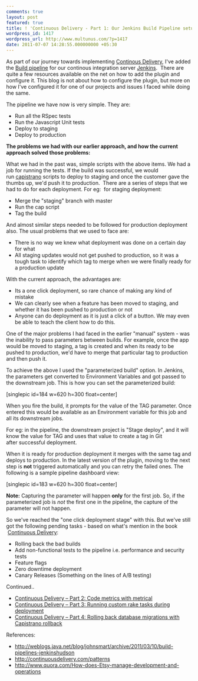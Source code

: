 ```yaml
---
comments: true
layout: post
featured: true
title: ! 'Continuous Delivery - Part 1: Our Jenkins Build Pipeline setup'
wordpress_id: 1417
wordpress_url: http://www.multunus.com/?p=1417
date: 2011-07-07 14:28:55.000000000 +05:30
---
```

As part of our journey towards implementing <a href="http://continuousdelivery.com/">Continous Delivery</a>, I've added the <a href="https://wiki.jenkins-ci.org/display/JENKINS/Build+Pipeline+Plugin">Build pipeline</a> for our continous integration server <a href="http://jenkins-ci.org/">Jenkins</a>.  There are quite a few resources available on the net on how to add the plugin and configure it. This blog is not about how to configure the plugin, but more on how I've configured it for one of our projects and issues I faced while doing the same.

The pipeline we have now is very simple. They are:
<ul>
	<li>Run all the RSpec tests</li>
	<li>Run the Javascript Unit tests</li>
	<li>Deploy to staging</li>
	<li>Deploy to production</li>
</ul>
<strong>The problems we had with our earlier approach, and how the current approach solved those problems:</strong>

What we had in the past was, simple scripts with the above items. We had a job for running the tests. If the build was successful, we would run <a href="https://github.com/capistrano/capistrano">capistrano</a> scripts to deploy to staging and once the customer gave the thumbs up, we'd push it to production.  There are a series of steps that we had to do for each deployment. For eg:  for staging deployment:
<ul>
	<li>Merge the "staging" branch with master</li>
	<li>Run the cap script</li>
	<li>Tag the build</li>
</ul>
And almost similar steps needed to be followed for production deployment also. The usual problems that we used to face are:
<ul>
	<li>There is no way we knew what deployment was done on a certain day for what</li>
	<li>All staging updates would not get pushed to production, so it was a tough task to identify which tag to merge when we were finally ready for a production update</li>
</ul>
With the current approach, the advantages are:
<ul>
	<li>Its a one click deployment, so rare chance of making any kind of mistake</li>
	<li>We can clearly see when a feature has been moved to staging, and whether it has been pushed to production or not</li>
	<li>Anyone can do deployment as it is just a click of a button. We may even be able to teach the client how to do this.</li>
</ul>
One of the major problems I had faced in the earlier "manual" system - was the inability to pass parameters between builds. For example, once the app would be moved to staging, a tag is created and when its ready to be pushed to production, we'd have to merge that particular tag to production and then push it.

To achieve the above I used the "parameterized build" option. In Jenkins, the parameters get converted to Environment Variables and got passed to the downstream job. This is how you can set the parameterized build:
<p style="text-align: left;">[singlepic id=184 w=620 h=300 float=center]</p>
When you fire the build, it prompts for the value of the TAG parameter. Once entered this would be available as an Environment variable for this job and all its downstream jobs.

For eg: in the pipeline, the downstream project is "Stage deploy", and it will know the value for TAG and uses that value to create a tag in Git after successful deployment.

When it is ready for production deployment it merges with the same tag and deploys to production. In the latest version of the plugin, moving to the next step is <strong>not</strong> triggered automatically and you can retry the failed ones. The following is a sample pipeline dashboard view:

[singlepic id=183 w=620 h=300 float=center]

<strong>Note:</strong> Capturing the parameter will happen <strong>only</strong> for the first job. So, if the parameterized job is <em>not</em> the first one in the pipeline, the capture of the parameter will not happen.

So we've reached the "one click deployment stage" with this. But we've still got the following pending tasks - based on what's mention in the book  <a href="http://www.informit.com/store/product.aspx?isbn=0321601912">Continuous Delivery</a>:
<ul>
	<li>Rolling back the bad builds</li>
	<li>Add non-functional tests to the pipeline i.e. performance and security tests</li>
	<li>Feature flags</li>
	<li>Zero downtime deployment</li>
	<li>Canary Releases (Something on the lines of A/B testing)</li>
</ul>
Continued..
<ul>
	<li><a title="Continuous Delivery – Part 2: Code metrics with metrical" href="http://www.multunus.com/2011/07/continuous-delivery-code-metrics-with-metrical/">Continuous Delivery – Part 2: Code metrics with metrical</a></li>
	<li><a title="Continuous Delivery – Part 3: Running custom rake tasks during deployment" href="http://www.multunus.com/2011/07/continuous-delivery-contd/">Continuous Delivery – Part 3: Running custom rake tasks during deployment</a></li>
	<li><a title="Continuous Delivery – Part 4: Rolling back database migrations with Capistrano rollback" href="http://www.multunus.com/2011/08/continuous-delivery-part-3-rolling-back-database-migrations-with-capistrano-rollback/">Continuous Delivery – Part 4: Rolling back database migrations with Capistrano rollback</a></li>
</ul>
References:
<ul>
	<li><a href="http://weblogs.java.net/blog/johnsmart/archive/2011/03/10/build-pipelines-jenkinshudson">http://weblogs.java.net/blog/johnsmart/archive/2011/03/10/build-pipelines-jenkinshudson</a></li>
	<li><a href="http://continuousdelivery.com/patterns">http://continuousdelivery.com/patterns</a></li>
	<li><a href="http://www.quora.com/How-does-Etsy-manage-development-and-operations" target="_blank">http://www.quora.com/How-does-Etsy-manage-development-and-operations</a></li>
</ul>
